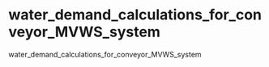# water_demand_calculations_for_conveyor_MVWS_system
water_demand_calculations_for_conveyor_MVWS_system
